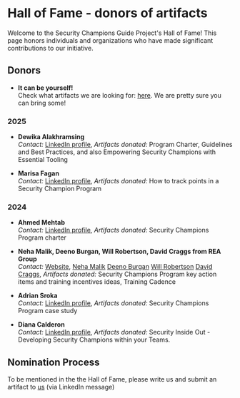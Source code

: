 # Hall of Fame - donors of artifacts

Welcome to the Security Champions Guide Project's Hall of Fame! This page honors individuals and organizations who have made significant contributions to our initiative.

## Donors

- **It can be yourself!**  
  Check what artifacts we are looking for: [here](https://securitychampions.owasp.org/artifacts/). We are pretty sure you can bring some!
  

### 2025

- **Dewika Alakhramsing**  
  *Contact:* [LinkedIn profile](https://www.linkedin.com/in/dalakhramsing/), *Artifacts donated:* Program Charter, Guidelines and Best Practices, and also Empowering Security Champions with Essential Tooling

- **Marisa Fagan**  
  *Contact:* [LinkedIn profile](https://www.linkedin.com/in/marisafagan/), *Artifacts donated:* How to track points in a Security Champion Program


### 2024

- **Ahmed Mehtab**  
  *Contact:* [LinkedIn profile](https://www.linkedin.com/in/ahmedmehtab/), *Artifacts donated:* Security Champions Program charter

- **Neha Malik, Deeno Burgan, Will Robertson, David Craggs from REA Group**  
  *Contact:* [Website](https://www.rea-group.com/), [Neha Malik](https://www.linkedin.com/in/neha-malik-9b63ab12/) [Deeno Burgan](https://www.linkedin.com/in/deenoburgan/) [Will Robertson](https://www.linkedin.com/in/will-robertson-93a0273a/) [David Craggs](https://www.linkedin.com/in/david-craggs-37851793/), *Artifacts donated:* Security Champions Program key action items and training incentives ideas, Training Cadence

- **Adrian Sroka**  
  *Contact:* [LinkedIn profile](https://www.linkedin.com/in/adriansroka/), *Artifacts donated:* Security Champions Program case study

- **Diana Calderon**  
  *Contact:* [LinkedIn profile](https://www.linkedin.com/in/dianacalderon), *Artifacts donated:* Security Inside Out - Developing Security Champions within your Teams.

## Nomination Process

To be mentioned in the the Hall of Fame, please write us and submit an artifact to [us](https://securitychampions.owasp.org/team/) (via LinkedIn message)

